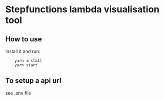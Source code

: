 # Stepfunctions lambda visualisation tool

## How to use

Install it and run:

        yarn install
        yarn start

## To setup a api url

see .env file
